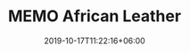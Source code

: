 ---
title: "MEMO African Leather"
category: "Memo"
date: 2019-10-17T11:22:16+06:00
draft: false

# meta description
description : "75 ml" 


# product Price
price: "225"

# Product Short Description
shortDescription: "Inspired by the African continent, this fragrance unveils warm spicy notes of cardamom and saffron over a floral touch of geranium, which mingle with a leather accord to give life to an exceptional wild leather.  **75ml-EDP-UNISEX**"

#product ID
productID: "3"

# type must be "products"
type: "products"

# product Images
# first image will be shown in the product page
images:
  - image: "images/products/memo/Memo_5.jpg"
 
---
